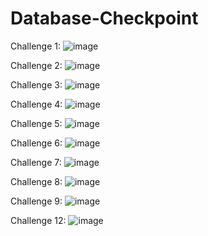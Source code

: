 # Database-Checkpoint
Challenge 1:
![image](https://user-images.githubusercontent.com/96899068/156636419-7ffcb15f-4d6d-43fe-a8d3-993196319a37.png)


Challenge 2:
![image](https://user-images.githubusercontent.com/96899068/156636688-ff141c73-d047-4bb9-b385-ad1a967196c6.png)

Challenge 3:
![image](https://user-images.githubusercontent.com/96899068/156636963-9272157d-c636-475c-9cbf-69d2dd84fed8.png)

Challenge 4:
![image](https://user-images.githubusercontent.com/96899068/156637067-1a98ca0b-4be3-4922-8da0-b1d1cb3db895.png)

Challenge 5:
![image](https://user-images.githubusercontent.com/96899068/156637242-53122509-ec18-4c10-ab0a-5eacf0dc8caf.png)

Challenge 6: 
![image](https://user-images.githubusercontent.com/96899068/156637509-708835b9-dc88-4a46-ac83-e75045dd4a66.png)

Challenge 7:
![image](https://user-images.githubusercontent.com/96899068/156637978-a11bf490-3e8a-4ed9-ae58-4660f8ac7634.png)

Challenge 8:
![image](https://user-images.githubusercontent.com/96899068/156638199-8460eb5b-a934-45e5-924d-aa6639675f0e.png)

Challenge 9:
![image](https://user-images.githubusercontent.com/96899068/156638469-3543ea86-8c82-484b-bf99-79ff188e3dd0.png)


Challenge 12:
![image](https://user-images.githubusercontent.com/96899068/156642360-79852b33-8476-4913-93dd-e915eb397b6e.png)

